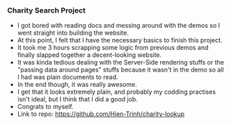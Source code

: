 ### Charity Search Project

- I got bored with reading docs and messing around with the demos so I went straight into building the website.
- At this point, I felt that I have the necessary basics to finish this project.
- It took me 3 hours scrapping some logic from previous demos and finally slapped together a decent-looking website.
- It was kinda tedious dealing with the Server-Side rendering stuffs or the "passing data around pages" stuffs because it wasn't in the demo so all I had was plain documents to read.
- In the end though, it was really awesome.
- I get that it looks extremely plain, and probably my codding practises isn't ideal, but I think that I did a good job.
- Congrats to myself.
- Link to repo: https://github.com/Hien-Trinh/charity-lookup

